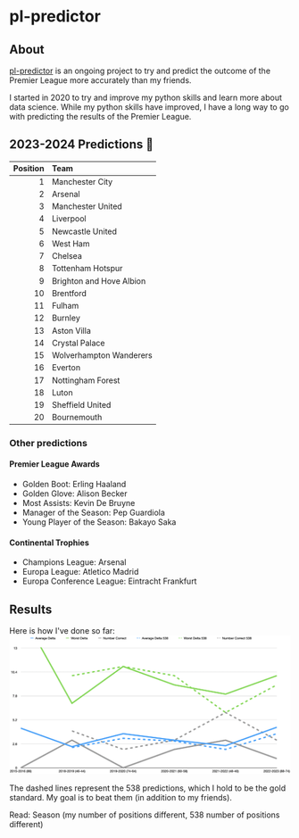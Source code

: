 # pl-predictor

## About
[pl-predictor](https://github.com/bealonso2/pl-predictor) is an ongoing project to try and predict the outcome of the Premier League more accurately than my friends.

I started in 2020 to try and improve my python skills and learn more about data science. While my python skills have improved, I have a long way to go with predicting the results of the Premier League.

## 2023-2024 Predictions 🔮

|   Position | Team                     |
|-----------:|:-------------------------|
|          1 | Manchester City          |
|          2 | Arsenal                  |
|          3 | Manchester United        |
|          4 | Liverpool                |
|          5 | Newcastle United         |
|          6 | West Ham                 |
|          7 | Chelsea                  |
|          8 | Tottenham Hotspur        |
|          9 | Brighton and Hove Albion |
|         10 | Brentford                |
|         11 | Fulham                   |
|         12 | Burnley                  |
|         13 | Aston Villa              |
|         14 | Crystal Palace           |
|         15 | Wolverhampton Wanderers  |
|         16 | Everton                  |
|         17 | Nottingham Forest        |
|         18 | Luton                    |
|         19 | Sheffield United         |
|         20 | Bournemouth              |

### Other predictions

#### Premier League Awards

- Golden Boot: Erling Haaland
- Golden Glove: Alison Becker
- Most Assists: Kevin De Bruyne
- Manager of the Season: Pep Guardiola
- Young Player of the Season: Bakayo Saka

#### Continental Trophies

- Champions League: Arsenal
- Europa League: Atletico Madrid
- Europa Conference League: Eintracht Frankfurt

## Results

Here is how I've done so far:
![Results](./Results.png)

The dashed lines represent the 538 predictions, which I hold to be the gold standard. My goal is to beat them (in addition to my friends).

Read: Season (my number of positions different, 538 number of positions different)
